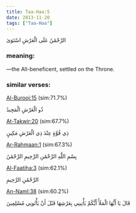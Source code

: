 ```yaml
---
title: Taa-Haa:5
date: 2013-11-20
tags: ["Taa-Haa"]
---
```

الرَّحْمَٰنُ عَلَى الْعَرْشِ اسْتَوَىٰ
### meaning: 
—the All-beneficent, settled on the Throne.
### similar verses: 

[Al-Burooj:15](/85/15) (sim:71.7%)

ذُو الْعَرْشِ الْمَجِيدُ

[At-Takwir:20](/81/20) (sim:67.7%)

ذِي قُوَّةٍ عِنْدَ ذِي الْعَرْشِ مَكِينٍ

[Ar-Rahmaan:1](/55/1) (sim:67.3%)

بِسْمِ اللَّهِ الرَّحْمَٰنِ الرَّحِيمِ الرَّحْمَٰنُ

[Al-Faatiha:3](/1/3) (sim:62.1%)

الرَّحْمَٰنِ الرَّحِيمِ

[An-Naml:38](/27/38) (sim:60.2%)

قَالَ يَا أَيُّهَا الْمَلَأُ أَيُّكُمْ يَأْتِينِي بِعَرْشِهَا قَبْلَ أَنْ يَأْتُونِي مُسْلِمِينَ
